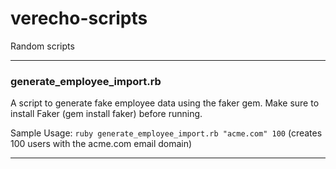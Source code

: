 # verecho-scripts
Random scripts

---

### generate_employee_import.rb

  A script to generate fake employee data using the faker gem.
  Make sure to install Faker (gem install faker) before running.
  
  Sample Usage: `ruby generate_employee_import.rb "acme.com" 100`
  (creates 100 users with the acme.com email domain)

---
